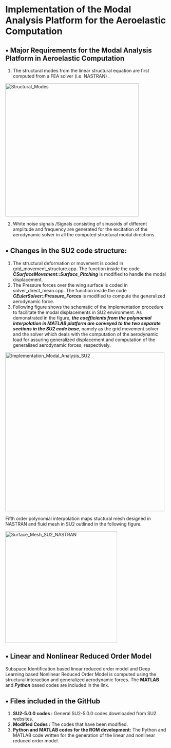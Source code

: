 # Implementation of the Modal Analysis Platform for the Aeroelastic Computation

## •	Major Requirements for the Modal Analysis Platform in Aeroelastic Computation

1.	The structural modes from the linear structural equation are first computed from a FEA solver (i.e. NASTRAN) . 

<img width="415" alt="Structural_Modes" src="https://user-images.githubusercontent.com/46704607/75431462-d8bddd00-5987-11ea-8077-1b73fa009761.PNG">

2.	White noise signals /Signals consisting of sinusoids of different amplitude and frequency  are generated  for the excitation of the   aerodynamic solver in all the computed structural modal directions. 

## •	Changes in the SU2 code structure:
1.	The structural deformation or movement is coded in grid_movement_structure.cpp. The function inside the code *__CSurfaceMovement::Surface_Pitching__* is modified to handle the modal displacement.
2.	The Pressure forces over the wing surface is coded in  solver_direct_mean.cpp. The function inside the code *__CEulerSolver::Pressure_Forces__* is modified to compute the generalized aerodynamic force. 
3.	Following figure shows the schematic of the implementation procedure to facilitate the modal displacements in SU2 environment. As demonstrated in the figure, *__the coefficients from the polynomial interpolation in MATLAB platform  are conveyed to the two separate sections in the SU2 code base__*,  namely as the grid movement solver and the solver which deals with the computation of the aerodynamic load for assuring generalized displacement and computation of the generalised aerodynamic forces, respectively.

<img width="495" alt="Implementation_Modal_Analysis_SU2" src="https://user-images.githubusercontent.com/46704607/75430769-c42d1500-5986-11ea-831d-7f8181531d51.PNG">

Fifth order polynomial interpolation maps stuctural mesh designed in NASTRAN and fluid mesh in SU2 outlined in the following figure.

<img width="348" alt="Surface_Mesh_SU2_NASTRAN" src="https://user-images.githubusercontent.com/46704607/75432789-ee340680-5989-11ea-8809-1d17a4bcd219.PNG">

## •	Linear and Nonlinear Reduced Order Model 
Subspace Identification based linear reduced order model and Deep Learning based Nonlinear Reduced Order Model is computed using the structural interaction and generalized aerodynamic forces. The __MATLAB__ and *__Python__* based codes are included in the link. 

## •  Files included in the GitHub

1.	__SU2-5.0.0 codes :__ General SU2-5.0.0 codes downloaded from SU2 websites. 
2.	__Modified Codes :__ The codes that have been modified.
3.	__Python and MATLAB codes for the ROM development:__ The Python and MATLAB code written for the generation of the linear and nonlinear reduced order model. 
